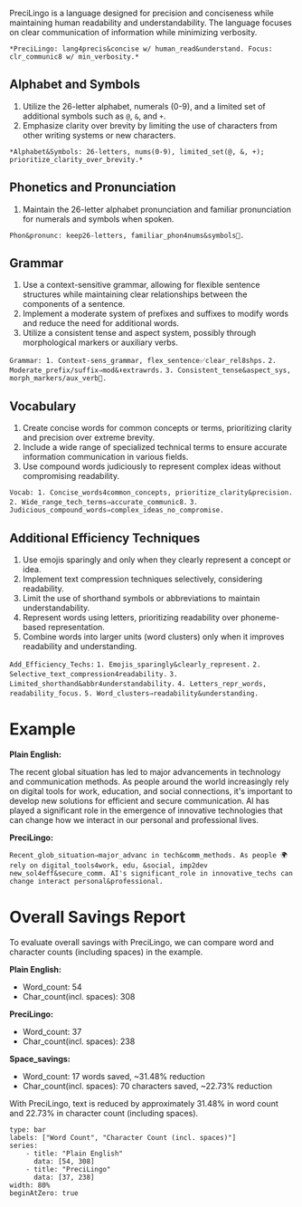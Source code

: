 PreciLingo is a language designed for precision and conciseness while maintaining human readability and understandability. The language focuses on clear communication of information while minimizing verbosity.

`*PreciLingo: lang4precis&concise w/ human_read&understand. Focus: clr_communic8 w/ min_verbosity.*`

## Alphabet and Symbols

1.  Utilize the 26-letter alphabet, numerals (0-9), and a limited set of additional symbols such as `@`, `&`, and `+`.
2.  Emphasize clarity over brevity by limiting the use of characters from other writing systems or new characters.

`*Alphabet&Symbols: 26-letters, nums(0-9), limited_set(@, &, +); prioritize_clarity_over_brevity.*`

## Phonetics and Pronunciation

1.  Maintain the 26-letter alphabet pronunciation and familiar pronunciation for numerals and symbols when spoken.

`Phon&pronunc: keep26-letters, familiar_phon4nums&symbols💬.`

## Grammar

1.  Use a context-sensitive grammar, allowing for flexible sentence structures while maintaining clear relationships between the components of a sentence.
2.  Implement a moderate system of prefixes and suffixes to modify words and reduce the need for additional words.
3.  Utilize a consistent tense and aspect system, possibly through morphological markers or auxiliary verbs.

`Grammar: 1. Context-sens_grammar, flex_sentence✅clear_rel8shps.` `2. Moderate_prefix/suffix⇒mod&⬇️extrawrds.` `3. Consistent_tense&aspect_sys, morph_markers/aux_verb🔁.`

## Vocabulary

1.  Create concise words for common concepts or terms, prioritizing clarity and precision over extreme brevity.
2.  Include a wide range of specialized technical terms to ensure accurate information communication in various fields.
3.  Use compound words judiciously to represent complex ideas without compromising readability.

`Vocab: 1. Concise_words4common_concepts, prioritize_clarity&precision.` `2. Wide_range_tech_terms⇒accurate_communic8.` `3. Judicious_compound_words⇒complex_ideas_no_compromise.`

## Additional Efficiency Techniques

1.  Use emojis sparingly and only when they clearly represent a concept or idea.
2.  Implement text compression techniques selectively, considering readability.
3.  Limit the use of shorthand symbols or abbreviations to maintain understandability.
4.  Represent words using letters, prioritizing readability over phoneme-based representation.
5.  Combine words into larger units (word clusters) only when it improves readability and understanding.

`Add_Efficiency_Techs:` `1. Emojis_sparingly&clearly_represent.` `2. Selective_text_compression4readability.` `3. Limited_shorthand&abbr4understandability.` `4. Letters_repr_words, readability_focus.` `5. Word_clusters⇒readability&understanding.`

# Example

**Plain English:**

The recent global situation has led to major advancements in technology and communication methods. As people around the world increasingly rely on digital tools for work, education, and social connections, it's important to develop new solutions for efficient and secure communication. AI has played a significant role in the emergence of innovative technologies that can change how we interact in our personal and professional lives. 

**PreciLingo:**

`Recent_glob_situation⇒major_advanc in tech&comm_methods. As people 🌍rely on digital_tools4work, edu, &social, imp2dev new_sol4eff&secure_comm. AI's significant_role in innovative_techs can change interact personal&professional.`

# Overall Savings Report

To evaluate overall savings with PreciLingo, we can compare word and character counts (including spaces) in the example.

**Plain English:**

-   Word_count: 54
-   Char_count(incl. spaces): 308

**PreciLingo:**

-   Word_count: 37
-   Char_count(incl. spaces): 238

**Space_savings:**

-   Word_count: 17 words saved, ~31.48% reduction
-   Char_count(incl. spaces): 70 characters saved, ~22.73% reduction

With PreciLingo, text is reduced by approximately 31.48% in word count and 22.73% in character count (including spaces).

```chart
type: bar
labels: ["Word Count", "Character Count (incl. spaces)"]
series:
    - title: "Plain English"
      data: [54, 308]
    - title: "PreciLingo"
      data: [37, 238]
width: 80%
beginAtZero: true

```
